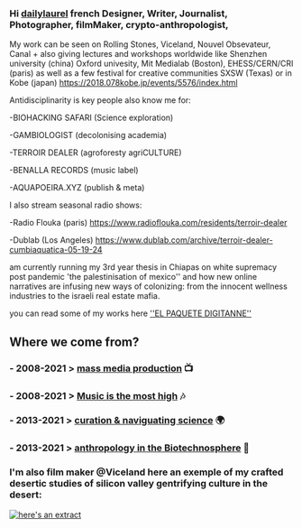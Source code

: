 
### Hi [dailylaurel](https://linktr.ee/dailylaurel) french Designer, Writer, Journalist, Photographer, filmMaker, crypto-anthropologist,
My work can be seen on Rolling Stones, Viceland,  Nouvel Obsevateur, Canal + also giving lectures and workshops worldwide like Shenzhen university (china) Oxford univesity, Mit Medialab (Boston), EHESS/CERN/CRI (paris) as well as a few festival for creative communities SXSW (Texas) or in Kobe (japan) https://2018.078kobe.jp/events/5576/index.html

Antidisciplinarity is key people also know me for:

-BIOHACKING SAFARI (Science exploration)

-GAMBIOLOGIST (decolonising academia)

-TERROIR DEALER (agroforesty agriCULTURE)

-BENALLA RECORDS (music label)

-AQUAPOEIRA.XYZ (publish & meta)

I also stream seasonal radio shows: 

-Radio Flouka (paris) https://www.radioflouka.com/residents/terroir-dealer

-Dublab (Los Angeles) https://www.dublab.com/archive/terroir-dealer-cumbiaquatica-05-19-24

am currently running my 3rd year thesis in Chiapas on white supremacy post pandemic
'the palestinisation of mexico'' and how new online narratives are infusing new ways of colonizing: 
from the innocent wellness industries to the israeli real estate mafia.

you can read some of my works here [''EL PAQUETE DIGITANNE''](https://elpaquetedigitanne.substack.com/)



## Where we come from?

### - 2008-2021  > [mass media production](https://gambiolo.github.io/media-portfolio/) 📺

### - 2008-2021  > [Music is the most high](https://gambiolo.github.io/algoriddims/) 🎶 

### - 2013-2021  > [curation & naviguating science](https://gambiolo.github.io/curation-portfolio/) 🌍

### - 2013-2021  > [anthropology in the Biotechnosphere](https://www.flickr.com/photos/79382209@N05/sets/?fbclid=IwAR02Tu1dptDLE2LMHFWjO0JiL_E5B7dy1zAO5iBM3kDxnuLrrV_I6qXmB50) 🔬

###  I'm also film maker @Viceland here an exemple of my crafted desertic studies of silicon valley gentrifying culture in the desert:

[![ here's an extract ](https://user-images.githubusercontent.com/86488172/130331627-daa029dc-796e-4b87-ba34-52c3db63d900.png)](https://www.facebook.com/dailylaurel/videos/1822920581289077/ "Viceland collab")













<!---
gambiolo/gambiolo is a ✨ special ✨ repository because its `README.md` (this file) appears on your GitHub profile.
You can click the Preview link to take a look at your changes.
--->

